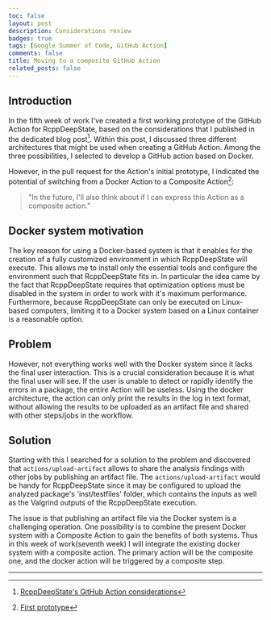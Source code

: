 ```yaml
---
toc: false
layout: post
description: Considerations review
badges: true
tags: [Google Summer of Code, GitHub Action]
comments: false
title: Moving to a composite GitHub Action
related_posts: false
---
```


## Introduction
In the fifth week of work I've created a first working prototype of the GitHub Action for RcppDeepState, based on the considerations that I published in the dedicated blog post[^1]. Within this post, I discussed three different architectures that might be used when creating a GitHub Action. Among the three possibilities, I selected to develop a GitHub action based on Docker.

However, in the pull request for the Action's initial prototype, I indicated the potential of switching from a Docker Action to a Composite Action[^2]: 
> "In the future, I'll also think about if I can express this Action as a composite action."

## Docker system motivation
The key reason for using a Docker-based system is that it enables for the creation of a fully customized environment in which RcppDeepState will execute. This allows me to install only the essential tools and configure the environment such that RcppDeepState fits in. In particular the idea came by the fact that RcppDeepState requires that optimization options must be disabled in the system in order to work with it's maximum performance. Furthermore, because RcppDeepState can only be executed on Linux-based computers, limiting it to a Docker system based on a Linux container is a reasonable option. 

## Problem
However, not everything works well with the Docker system since it lacks the final user interaction. This is a crucial consideration because it is what the final user will see. If the user is unable to detect or rapidly identify the errors in a package, the entire Action will be useless. Using the docker architecture, the action can only print the results in the log in text format, without allowing the results to be uploaded as an artifact file and shared with other steps/jobs in the workflow. 

## Solution
Starting with this I searched for a solution to the problem and discovered that `actions/upload-artifact` allows to share the analysis findings with other jobs by publishing an artifact file. The `actions/upload-artifact` would be handy for RcppDeepState since it may be configured to upload the analyzed package's 'inst/testfiles' folder, which contains the inputs as well as the Valgrind outputs of the RcppDeepState execution. 

The issue is that publishing an artifact file via the Docker system is a challenging operation. One possibility is to combine the present Docker system with a Composite Action to gain the benefits of both systems. Thus in this week of work(seventh week) I will integrate the existing docker system with a composite action. The primary action will be the composite one, and the docker action will be triggered by a composite step. 

<hr />

[^1]: [RcppDeepState's GitHub Action considerations](https://fabriziosandri.github.io/gsoc-2022-blog/github%20action/2022/06/28/github-actions.html)

[^2]: [First prototype](https://github.com/FabrizioSandri/RcppDeepState-action/pull/1)